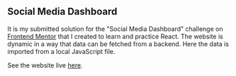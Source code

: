 ## Social Media Dashboard
It is my submitted solution for the "Social Media Dashboard" challenge on [Frontend Mentor](https://www.frontendmentor.io/challenges/social-media-dashboard-with-theme-switcher-6oY8ozp_H) that I created to learn and practice React.
The website is dynamic in a way that data can be fetched from a backend. Here the data is imported from a local JavaScript file.  
  
See the website live [here](https://szabozsolt94.github.io/social-media-dashboard/).
